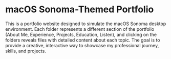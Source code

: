 # macOS Sonoma-Themed Portfolio

This is a portfolio website designed to simulate the macOS Sonoma desktop environment. Each folder represents a different section of the portfolio (About Me, Experience, Projects, Education, Listen), and clicking on the folders reveals files with detailed content about each topic. The goal is to provide a creative, interactive way to showcase my professional journey, skills, and projects.
